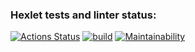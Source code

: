 ### Hexlet tests and linter status:
[![Actions Status](https://github.com/sadamara/java-project-lvl2/workflows/hexlet-check/badge.svg)](https://github.com/sadamara/java-project-lvl2/actions)
[![build](https://github.com/sadamara/java-project-lvl2/actions/workflows/build.yml/badge.svg)](https://github.com/sadamara/java-project-lvl2/actions/workflows/build.yml)
[![Maintainability](https://api.codeclimate.com/v1/badges/a99a88d28ad37a79dbf6/maintainability)](https://codeclimate.com/github/sadamara/java-project-lvl2)